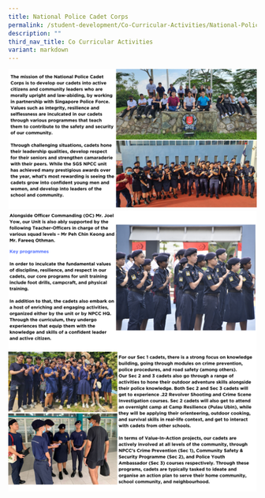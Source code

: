```yaml
---
title: National Police Cadet Corps
permalink: /student-development/Co-Curricular-Activities/National-Police-Cadet-Corps/
description: ""
third_nav_title: Co Curricular Activities
variant: markdown
---
```

![](/images/ccanpcc2024__1_.png)
![](/images/ccanpcc2024__2_.png)
![](/images/ccanpcc2024__3_.png)